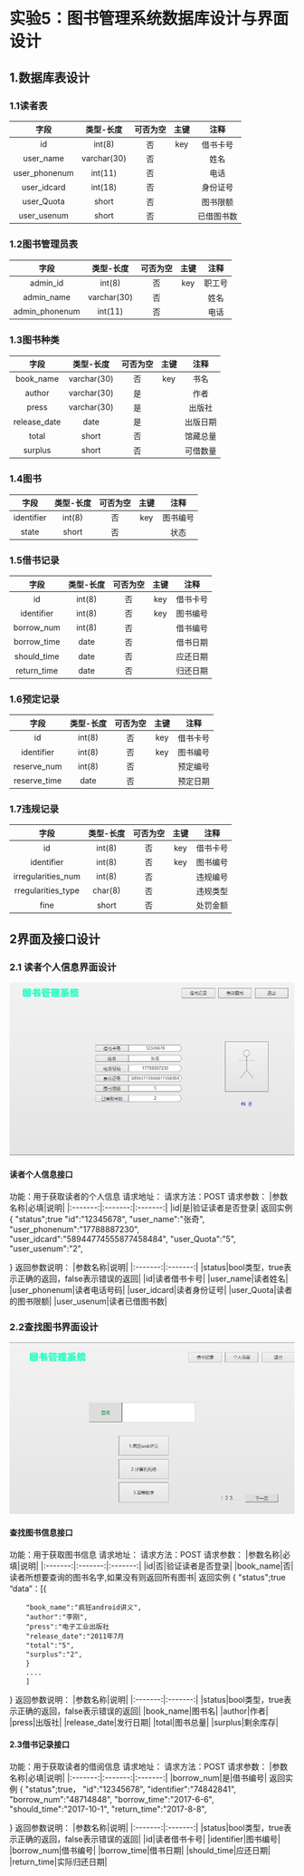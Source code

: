 
# 实验5：图书管理系统数据库设计与界面设计  
## 1.数据库表设计  
### 1.1读者表  
  
| 字段| 类型-长度 |可否为空| 主键|注释|  
|:-------:|:-------:|:-------:|:-------:|:-------:|  
|id|int(8)|否|key|借书卡号|  
|user_name|varchar(30)|否||姓名|  
|user_phonenum|int(11)|否||电话|  
|user_idcard|int(18)|否||身份证号|  
|user_Quota|short|否||图书限额|  
|user_usenum|short|否||已借图书数|
###  1.2图书管理员表  
  
| 字段| 类型-长度 |可否为空| 主键|注释|  
|:-------:|:-------:|:-------:|:-------:|:-------:|  
|admin_id|int(8)|否|key|职工号|  
|admin_name|varchar(30)|否||姓名|  
|admin_phonenum|int(11)|否||电话|  
### 1.3图书种类
  
| 字段| 类型-长度 |可否为空| 主键|注释|  
|:-------:|:-------:|:-------:|:-------:|:-------:|  
|book_name|varchar(30)|否|key|书名| 
|author|varchar(30)|是||作者| 
|press|varchar(30)|是||出版社|  
|release_date|date|是||出版日期|  
|total|short|否||馆藏总量|  
|surplus|short|否||可借数量| 
### 1.4图书
| 字段| 类型-长度 |可否为空| 主键|注释|  
|:-------:|:-------:|:-------:|:-------:|:-------:| 
|identifier|int(8)|否|key|图书编号|
|state|short|否||状态|
### 1.5借书记录
| 字段| 类型-长度 |可否为空| 主键|注释|  
|:-------:|:-------:|:-------:|:-------:|:-------:| 
|id|int(8)|否|key|借书卡号| 
|identifier|int(8)|否|key|图书编号|
|borrow_num|int(8)|否||借书编号|
|borrow_time|date|否||借书日期|
|should_time|date|否||应还日期|
|return_time|date|否||归还日期|
### 1.6预定记录
| 字段| 类型-长度 |可否为空| 主键|注释|  
|:-------:|:-------:|:-------:|:-------:|:-------:| 
|id|int(8)|否|key|借书卡号| 
|identifier|int(8)|否|key|图书编号|
|reserve_num|int(8)|否||预定编号|
|reserve_time|date|否||预定日期|
### 1.7违规记录
| 字段| 类型-长度 |可否为空| 主键|注释|  
|:-------:|:-------:|:-------:|:-------:|:-------:| 
|id|int(8)|否|key|借书卡号| 
|identifier|int(8)|否|key|图书编号|
|irregularities_num|int(8)|否||违规编号|
|rregularities_type|char(8)|否||违规类型|
|fine|short|否||处罚金额|
## 2界面及接口设计
### 2.1 读者个人信息界面设计  
![](./xingxi.png '描述')
#### 读者个人信息接口
功能：用于获取读者的个人信息
请求地址：
请求方法：POST
请求参数：
|参数名称|必填|说明|
|:-------:|:-------:|:-------:|
|id|是|验证读者是否登录|
返回实例
{
		"status";true
		"id":"12345678",
		"user_name":"张奇",
		"user_phonenum":"17788887230",
		"user_idcard":"58944774555877458484",
		"user_Quota":"5",
		"user_usenum":"2",
		
}
返回参数说明：
|参数名称|说明|
|:-------:|:-------:|
|status|bool类型，true表示正确的返回，false表示错误的返回|
|id|读者借书卡号|
|user_name|读者姓名|
|user_phonenum|读者电话号码|
|user_idcard|读者身份证号|
|user_Quota|读者的图书限额|
|user_usenum|读者已借图书数|
### 2.2查找图书界面设计  
![](./chaxun.png '描述')
#### 查找图书信息接口
功能：用于获取图书信息
请求地址：
请求方法：POST
请求参数：
|参数名称|必填|说明|
|:-------:|:-------:|:-------:|
|id|否|验证读者是否登录|
|book_name|否|读者所想要查询的图书名字,如果没有则返回所有图书|
返回实例
{
		"status";true
		“data”：[{
		
		"book_name":"疯狂android讲义",
		"author":"李刚",
		"press":"电子工业出版社
		"release_date":"2011年7月
		"total":"5",
		"surplus":"2",
		}
		....
		]
		
		
}
返回参数说明：
|参数名称|说明|
|:-------:|:-------:|
|status|bool类型，true表示正确的返回，false表示错误的返回|
|book_name|图书名|
|author|作者|
|press|出版社|
|release_date|发行日期|
|total|图书总量|
|surplus|剩余库存| 

#### 2.3借书记录接口
功能：用于获取读者的借阅信息
请求地址：
请求方法：POST
请求参数：
|参数名称|必填|说明|
|:-------:|:-------:|:-------:|
|borrow_num|是|借书编号|
返回实例
{
		"status";true，
		"id":"12345678",
		"identifier":"74842841",
		"borrow_num":"48714848",
		"borrow_time":"2017-6-6",
		"should_time":"2017-10-1",
		"return_time":"2017-8-8",
		
}
返回参数说明：
|参数名称|说明|
|:-------:|:-------:|
|status|bool类型，true表示正确的返回，false表示错误的返回|
|id|读者借书卡号|
|identifier|图书编号|
|borrow_num|借书编号|
|borrow_time|借书日期|
|should_time|应还日期|
|return_time|实际归还日期|

